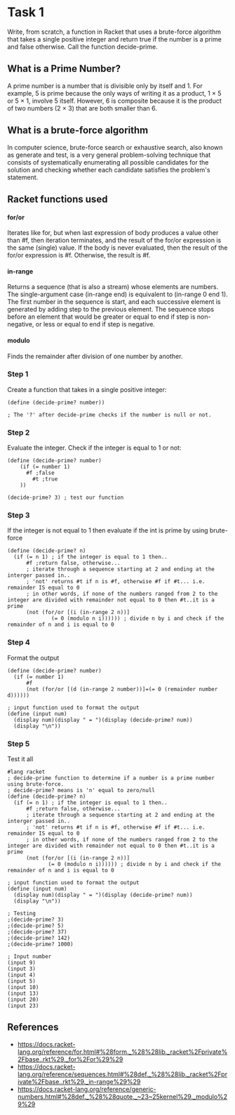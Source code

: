# Task 1
Write, from scratch, a function in Racket that uses a brute-force algorithm that takes a single positive integer and return true if the number is a prime and false otherwise. Call the function decide-prime.

## What is a Prime Number?
A prime number is a number that is divisible only by itself and 1. For example, 5 is prime because the only ways of writing it as a product, 1 × 5 or 5 × 1, involve 5 itself. However, 6 is composite because it is the product of two numbers (2 × 3) that are both smaller than 6.

## What is a brute-force algorithm
In computer science, brute-force search or exhaustive search, also known as generate and test, is a very general problem-solving technique that consists of systematically enumerating all possible candidates for the solution and checking whether each candidate satisfies the problem's statement.

## Racket functions used
#### for/or
Iterates like for, but when last expression of body produces a value other than #f, then iteration terminates, and the result of the for/or expression is the same (single) value. If the body is never evaluated, then the result of the for/or expression is #f. Otherwise, the result is #f.

#### in-range
Returns a sequence (that is also a stream) whose elements are numbers. The single-argument case (in-range end) is equivalent to (in-range 0 end 1). The first number in the sequence is start, and each successive element is generated by adding step to the previous element. The sequence stops before an element that would be greater or equal to end if step is non-negative, or less or equal to end if step is negative. 

#### modulo
Finds the remainder after division of one number by another.

### Step 1
Create a function that takes in a single positive integer:
```Racket
(define (decide-prime? number))

; The '?' after decide-prime checks if the number is null or not.

```

### Step 2
Evaluate the integer. Check if the integer is equal to 1 or not:
```Racket
(define (decide-prime? number)
    (if (= number 1)
      #f ;false
        #t ;true
    ))

(decide-prime? 3) ; test our function
```
### Step 3
If the integer is not equal to 1 then evaluate if the int is prime by using brute-force
```Racket
(define (decide-prime? n) 
  (if (= n 1) ; if the integer is equal to 1 then..
      #f ;return false, otherwise...
      ; iterate through a sequence starting at 2 and ending at the interger passed in..
      ; 'not' returns #t if n is #f, otherwise #f if #t... i.e. remainder IS equal to 0 
      ; in other words, if none of the numbers ranged from 2 to the integer are divided with remainder not equal to 0 then #t..it is a prime
      (not (for/or [(i (in-range 2 n))] 
              (= 0 (modulo n i)))))) ; divide n by i and check if the remainder of n and i is equal to 0
```

### Step 4
Format the output
```Racket
(define (decide-prime? number)
  (if (= number 1)
      #f
      (not (for/or [(d (in-range 2 number))]=(= 0 (remainder number d))))))

; input function used to format the output
(define (input num)
  (display num)(display " = ")(display (decide-prime? num))
  (display "\n"))
```

### Step 5
Test it all
```Racket
#lang racket
; decide-prime function to determine if a number is a prime number using brute-force.
; decide-prime? means is 'n' equal to zero/null
(define (decide-prime? n) 
  (if (= n 1) ; if the integer is equal to 1 then..
      #f ;return false, otherwise...
      ; iterate through a sequence starting at 2 and ending at the interger passed in..
      ; 'not' returns #t if n is #f, otherwise #f if #t... i.e. remainder IS equal to 0 
      ; in other words, if none of the numbers ranged from 2 to the integer are divided with remainder not equal to 0 then #t..it is a prime
      (not (for/or [(i (in-range 2 n))] 
             (= 0 (modulo n i)))))) ; divide n by i and check if the remainder of n and i is equal to 0

; input function used to format the output
(define (input num)
  (display num)(display " = ")(display (decide-prime? num))
  (display "\n"))

; Testing
;(decide-prime? 3)
;(decide-prime? 5)
;(decide-prime? 37)
;(decide-prime? 142)
;(decide-prime? 1000)

; Input number
(input 9)
(input 3)
(input 4)
(input 5)
(input 10)
(input 13)
(input 20)
(input 23)
```

## References
- https://docs.racket-lang.org/reference/for.html#%28form._%28%28lib._racket%2Fprivate%2Fbase..rkt%29._for%2For%29%29
- https://docs.racket-lang.org/reference/sequences.html#%28def._%28%28lib._racket%2Fprivate%2Fbase..rkt%29._in-range%29%29
- https://docs.racket-lang.org/reference/generic-numbers.html#%28def._%28%28quote._~23~25kernel%29._modulo%29%29